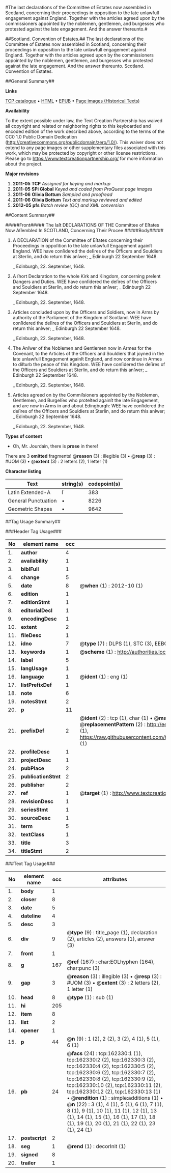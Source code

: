 #The last declarations of the Committee of Estates now assembled in Scotland, concerning their proceedings in opposition to the late unlawfull engagement against England. Together with the articles agreed upon by the commissioners appointed by the noblemen, gentlemen, and burgesses who protested against the late engagement. And the answer thereunto.#

##Scotland. Convention of Estates.##
The last declarations of the Committee of Estates now assembled in Scotland, concerning their proceedings in opposition to the late unlawfull engagement against England. Together with the articles agreed upon by the commissioners appointed by the noblemen, gentlemen, and burgesses who protested against the late engagement. And the answer thereunto.
Scotland. Convention of Estates.

##General Summary##

**Links**

[TCP catalogue](http://www.ota.ox.ac.uk/tcp/)  • 
[HTML](http://tei.it.ox.ac.uk/tcp/Texts-HTML/free/A92/A92565.html)  • 
[EPUB](http://tei.it.ox.ac.uk/tcp/Texts-EPUB/free/A92/A92565.epub) • 
[Page images (Historical Texts)](https://historicaltexts.jisc.ac.uk/eebo-99863563e)

**Availability**

To the extent possible under law, the Text Creation Partnership has waived all copyright and related or neighboring rights to this keyboarded and encoded edition of the work described above, according to the terms of the CC0 1.0 Public Domain Dedication (http://creativecommons.org/publicdomain/zero/1.0/). This waiver does not extend to any page images or other supplementary files associated with this work, which may be protected by copyright or other license restrictions. Please go to https://www.textcreationpartnership.org/ for more information about the project.

**Major revisions**

1. __2011-05__ __TCP__ *Assigned for keying and markup*
1. __2011-05__ __SPi Global__ *Keyed and coded from ProQuest page images*
1. __2011-06__ __Olivia Bottum__ *Sampled and proofread*
1. __2011-06__ __Olivia Bottum__ *Text and markup reviewed and edited*
1. __2012-05__ __pfs__ *Batch review (QC) and XML conversion*

##Content Summary##

#####Front#####
The laſt DECLARATIONS OF THE Committee of Eſtates Now Aſſembled In SCOTLAND, Concerning Their Procee
#####Body#####

1. A DECLARATION of the Committee of Eſtates concerning their Proceedings in oppoſition to the late unlawfull Engagement againſt England.
WEE have conſidered the deſires of the Officers and Souldiers at Sterlin, and do return this anſwer;
    _ Edinburgh 22 September 1648.

    _ Edinburgh, 22. September, 1648.

1. A ſhort Declaration to the whole Kirk and Kingdom, concerning preſent Dangers and Duties.
WEE have conſidered the deſires of the Officers and Souldiers at Sterlin, and do return this anſwer;
    _ Edinburgh 22 September 1648.

    _ Edinburgh, 22. September, 1648.

1. Articles concluded upon by the Officers and Soldiers, now in Arms by authority of the Parliament of the Kingdom of Scotland.
WEE have conſidered the deſires of the Officers and Souldiers at Sterlin, and do return this anſwer;
    _ Edinburgh 22 September 1648.

    _ Edinburgh, 22. September, 1648.

1. The Anſwer of the Noblemen and Gentlemen now in Armes for the Covenant, to the Articles of the Officers and Souldiers that joyned in the late unlawfull Engagement againſt England, and now continue in Armes to diſturb the peace of this Kingdom.
WEE have conſidered the deſires of the Officers and Souldiers at Sterlin, and do return this anſwer;
    _ Edinburgh 22 September 1648.

    _ Edinburgh, 22. September, 1648.

1. Articles agreed on by the Commiſsioners appointed by the Noblemen, Gentlemen, and Burgeſſes who proteſted againſt the late Engagement, and are now in Arms in and about Edingburgh:
WEE have conſidered the deſires of the Officers and Souldiers at Sterlin, and do return this anſwer;
    _ Edinburgh 22 September 1648.

    _ Edinburgh, 22. September, 1648.

**Types of content**

  * Oh, Mr. Jourdain, there is **prose** in there!

There are 3 **omitted** fragments! 
 @__reason__ (3) : illegible (3)  •  @__resp__ (3) : #UOM (3)  •  @__extent__ (3) : 2 letters (2), 1 letter (1)

**Character listing**


|Text|string(s)|codepoint(s)|
|---|---|---|
|Latin Extended-A|ſ|383|
|General Punctuation|•|8226|
|Geometric Shapes|▪|9642|

##Tag Usage Summary##

###Header Tag Usage###

|No|element name|occ|attributes|
|---|---|---|---|
|1.|__author__|4||
|2.|__availability__|1||
|3.|__biblFull__|1||
|4.|__change__|5||
|5.|__date__|8| @__when__ (1) : 2012-10 (1)|
|6.|__edition__|1||
|7.|__editionStmt__|1||
|8.|__editorialDecl__|1||
|9.|__encodingDesc__|1||
|10.|__extent__|2||
|11.|__fileDesc__|1||
|12.|__idno__|7| @__type__ (7) : DLPS (1), STC (3), EEBO-CITATION (1), PROQUEST (1), VID (1)|
|13.|__keywords__|1| @__scheme__ (1) : http://authorities.loc.gov/ (1)|
|14.|__label__|5||
|15.|__langUsage__|1||
|16.|__language__|1| @__ident__ (1) : eng (1)|
|17.|__listPrefixDef__|1||
|18.|__note__|6||
|19.|__notesStmt__|2||
|20.|__p__|11||
|21.|__prefixDef__|2| @__ident__ (2) : tcp (1), char (1)  •  @__matchPattern__ (2) : ([0-9\-]+):([0-9IVX]+) (1), (.+) (1)  •  @__replacementPattern__ (2) : http://eebo.chadwyck.com/downloadtiff?vid=$1&page=$2 (1), https://raw.githubusercontent.com/textcreationpartnership/Texts/master/tcpchars.xml#$1 (1)|
|22.|__profileDesc__|1||
|23.|__projectDesc__|1||
|24.|__pubPlace__|2||
|25.|__publicationStmt__|2||
|26.|__publisher__|2||
|27.|__ref__|1| @__target__ (1) : http://www.textcreationpartnership.org/docs/. (1)|
|28.|__revisionDesc__|1||
|29.|__seriesStmt__|1||
|30.|__sourceDesc__|1||
|31.|__term__|5||
|32.|__textClass__|1||
|33.|__title__|3||
|34.|__titleStmt__|2||


###Text Tag Usage###

|No|element name|occ|attributes|
|---|---|---|---|
|1.|__body__|1||
|2.|__closer__|8||
|3.|__date__|5||
|4.|__dateline__|4||
|5.|__desc__|3||
|6.|__div__|9| @__type__ (9) : title_page (1), declaration (2), articles (2), answers (1), answer (3)|
|7.|__front__|1||
|8.|__g__|167| @__ref__ (167) : char:EOLhyphen (164), char:punc (3)|
|9.|__gap__|3| @__reason__ (3) : illegible (3)  •  @__resp__ (3) : #UOM (3)  •  @__extent__ (3) : 2 letters (2), 1 letter (1)|
|10.|__head__|8| @__type__ (1) : sub (1)|
|11.|__hi__|205||
|12.|__item__|8||
|13.|__list__|2||
|14.|__opener__|1||
|15.|__p__|44| @__n__ (9) : 1 (2), 2 (2), 3 (2), 4 (1), 5 (1), 6 (1)|
|16.|__pb__|24| @__facs__ (24) : tcp:162330:1 (1), tcp:162330:2 (2), tcp:162330:3 (2), tcp:162330:4 (2), tcp:162330:5 (2), tcp:162330:6 (2), tcp:162330:7 (2), tcp:162330:8 (2), tcp:162330:9 (2), tcp:162330:10 (2), tcp:162330:11 (2), tcp:162330:12 (2), tcp:162330:13 (1)  •  @__rendition__ (1) : simple:additions (1)  •  @__n__ (22) : 3 (1), 4 (1), 5 (1), 6 (1), 7 (1), 8 (1), 9 (1), 10 (1), 11 (1), 12 (1), 13 (1), 14 (1), 15 (1), 16 (1), 17 (1), 18 (1), 19 (1), 20 (1), 21 (1), 22 (1), 23 (1), 24 (1)|
|17.|__postscript__|2||
|18.|__seg__|1| @__rend__ (1) : decorInit (1)|
|19.|__signed__|8||
|20.|__trailer__|1||
